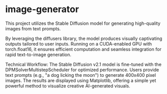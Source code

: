 # image-generator
This project utilizes the Stable Diffusion model for generating high-quality images from text prompts.

By leveraging the diffusers library, the model produces visually captivating outputs tailored to user inputs. Running on a CUDA-enabled GPU with torch.float16, it ensures efficient computation and seamless integration for rapid text-to-image generation.

Technical Workflow:
The Stable Diffusion v2.1 model is fine-tuned with the DPMSolverMultistepScheduler for optimized performance. Users provide text prompts (e.g., "a dog licking the moon") to generate 400x400 pixel images. The results are displayed using Matplotlib, offering a simple yet powerful method to visualize creative AI-generated visuals.
